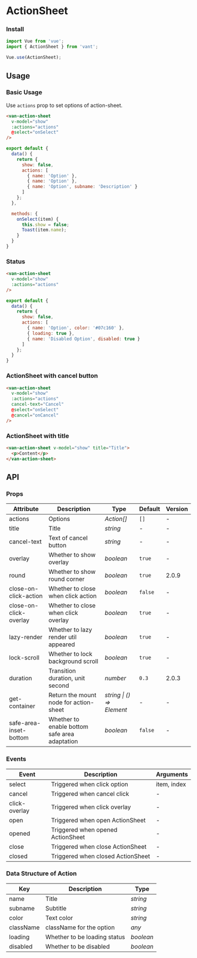 # ActionSheet

### Install

``` javascript
import Vue from 'vue';
import { ActionSheet } from 'vant';

Vue.use(ActionSheet);
```

## Usage

### Basic Usage

Use `actions` prop to set options of action-sheet. 

```html
<van-action-sheet
  v-model="show"
  :actions="actions"
  @select="onSelect"
/>
```

```javascript
export default {
  data() {
    return {
      show: false,
      actions: [
        { name: 'Option' },
        { name: 'Option' },
        { name: 'Option', subname: 'Description' }
      ]
    };
  },

  methods: {
    onSelect(item) {
      this.show = false;
      Toast(item.name);
    }
  }
}
```

### Status

```html
<van-action-sheet
  v-model="show"
  :actions="actions"
/>
```

```javascript
export default {
  data() {
    return {
      show: false,
      actions: [
        { name: 'Option', color: '#07c160' },
        { loading: true },
        { name: 'Disabled Option', disabled: true }
      ]
    };
  }
}
```

### ActionSheet with cancel button

```html
<van-action-sheet
  v-model="show"
  :actions="actions"
  cancel-text="Cancel"
  @select="onSelect"
  @cancel="onCancel"
/>
```

### ActionSheet with title

```html
<van-action-sheet v-model="show" title="Title">
  <p>Content</p>
</van-action-sheet>
```

## API

### Props

| Attribute | Description | Type | Default | Version |
|------|------|------|------|------|
| actions | Options | *Action[]* | `[]` | - |
| title | Title | *string* | - | - |
| cancel-text | Text of cancel button | *string* | - | - |
| overlay | Whether to show overlay | *boolean* | `true` | - |
| round | Whether to show round corner | *boolean* | `true` | 2.0.9 |
| close-on-click-action | Whether to close when click action | *boolean* | `false` | - |
| close-on-click-overlay | Whether to close when click overlay | *boolean* | `true` | - |
| lazy-render | Whether to lazy render util appeared | *boolean* | `true` | - |
| lock-scroll | Whether to lock background scroll | *boolean* | `true` | - |
| duration | Transition duration, unit second | *number* | `0.3` | 2.0.3 |
| get-container | Return the mount node for action-sheet | *string \| () => Element* | - | - |
| safe-area-inset-bottom | Whether to enable bottom safe area adaptation | *boolean* | `false` | - |

### Events

| Event | Description | Arguments |
|------|------|------|
| select | Triggered when click option | item, index |
| cancel | Triggered when cancel click | - |
| click-overlay | Triggered when click overlay | - |
| open | Triggered when open ActionSheet | - |
| opened | Triggered when opened ActionSheet | - |
| close | Triggered when close ActionSheet | - |
| closed | Triggered when closed ActionSheet | - |

### Data Structure of Action

| Key | Description | Type |
|------|------|------|
| name | Title | *string* |
| subname | Subtitle | *string* |
| color | Text color | *string* |
| className | className for the option | *any* |
| loading | Whether to be loading status | *boolean* |
| disabled | Whether to be disabled | *boolean* |
